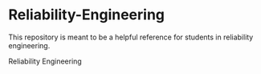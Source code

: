 # Reliability-Engineering

This repository is meant to be a helpful reference for students in reliability engineering.    

Reliability Engineering

